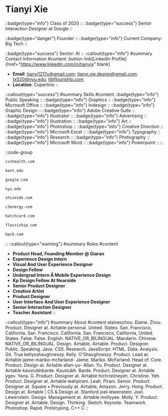 # Tianyi Xie
::badge{type="info"}
Class of 2020
::
::badge{type="success"}
Senior Interaction Designer at Google
::

::badge{type="danger"}
Founder
::
::badge{type="info"}
Current Company: Big Tech
::

::badge{type="success"}
Sector: AI
::
::callout{type="info"}
#summary
Contact Information
#content
:button-link[LinkedIn Profile]{href="https://www.linkedin.com/in/tianyix" blank}
- **Email**: tianyi1217x@gmail.com; tianyi.xie.design@gmail.com; tx520@nyu.edu; t@flouriship.com
- **Location**: Cupertino
::

::callout{type="success"}
#summary
Skills
#content
::badge{type="info"}
Public Speaking
::
::badge{type="info"}
Graphics
::
::badge{type="info"}
Microsoft Office
::
::badge{type="info"}
Indesign
::
::badge{type="info"}
Graphic Design
::
::badge{type="info"}
Adobe Creative Suite
::
::badge{type="info"}
Illustrator
::
::badge{type="info"}
Advertising
::
::badge{type="info"}
Illustration
::
::badge{type="info"}
Art
::
::badge{type="info"}
Photoshop
::
::badge{type="info"}
Creative Direction
::
::badge{type="info"}
Microsoft Excel
::
::badge{type="info"}
Typography
::
::badge{type="info"}
Research
::
::badge{type="info"}
Photography
::
::badge{type="info"}
Microsoft Word
::
::badge{type="info"}
Powerpoint
::
::

::code-group
```bash [CVSHealth]
cvshealth.com
```
```bash [Kent State University]
kent.edu
```
```bash [Google]
google.com
```
```bash [New York University]
nyu.edu
```
```bash [Shiseido]
shiseido.com
```
```bash [C3.ai]
c3energy.com
```
```bash [Nearside]
hatchcard.com
```
```bash [Flourish]
flouriship.com
```
```bash [Kleiner Perkins Caufield & Byers]
kpcb.com
```
::
::callout{type="warning"}
#summary
Roles
#content
- **Product Head, Founding Member @ Giaran**
- **Experience Design Intern**
- **Visual And User Experience Designer**
- **Design Fellow**
- **Undergrad Intern Â Mobile Experience Design**
- **Kp Design Fellow At Nearside**
- **Senior Product Designer**
- **Creative Artist**
- **Product Designer**
- **User Interface And User Experience Designer**
- **Senior Interaction Designer**
- **Teacher Assistant**
::

::callout{type="info"}
#summary
About
#content
elainexzhou. Elaine. Zhou. Product. Designer at. Airtable personal. United. States. San. Francisco, California. San. Francisco. California. San. Francisco, California, United. States. False. False. English. NATIVE_OR_BILINGUAL. Mandarin. Chinese. NATIVE_OR_BILINGUAL. Design. Airtable. Airtable. Product. Designer. Public. Speaking. Java. CSS. Research. JavaScript. HTML. Data. Analysis. Git. True kellyoshaughnessy. Kelly. O'Shaughnessy. Product. Lead at. Airtable jaime-mariko-mcfarland- Jaime. Mariko. McFarland. Head of. Core. Product. Design at. Airtable allan-yu- Allan. Yu. Product. Designer at. Airtable kaustubhbarde. Kaustubh. Barde. Product. Designer at. Airtable ygev. Yana. G. Product. Designer at. Airtable hichristineyeh. Christine. Yeh. Product. Designer at. Airtable leahpirani. Leah. Pirani. Senior. Product. Designer at. Square • Previously at. Airtable, Amazon. Jerry. Hong. Product. Design at. Airtable | CS & Design at. Stanford joel-lewenstein. Joel. Lewenstein. Design. Management at. Airtable mollyyee. Molly. Y. Product. Designer at. Airtable. Design. Thinking. Sketch. Keynote. Teamwork. Photoshop. Rapid. Prototyping. C++ C
::

